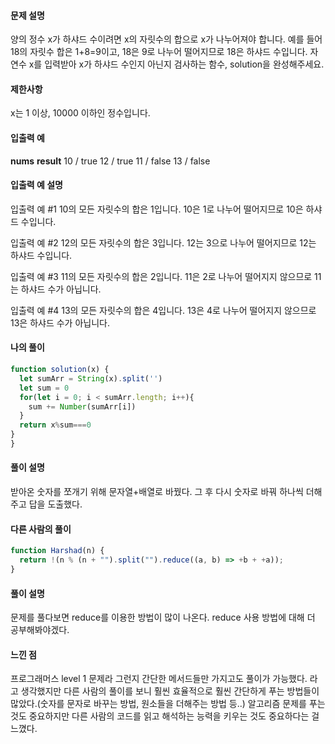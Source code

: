 #### 문제 설명

양의 정수 x가 하샤드 수이려면 x의 자릿수의 합으로 x가 나누어져야 합니다. 예를 들어 18의 자릿수 합은 1+8=9이고, 18은 9로 나누어 떨어지므로 18은 하샤드 수입니다. 자연수 x를 입력받아 x가 하샤드 수인지 아닌지 검사하는 함수, solution을 완성해주세요.

#### 제한사항

x는 1 이상, 10000 이하인 정수입니다.

#### 입출력 예

**nums** **result**
10 / true
12 / true
11 / false
13 / false

#### 입출력 예 설명

입출력 예 #1
10의 모든 자릿수의 합은 1입니다. 10은 1로 나누어 떨어지므로 10은 하샤드 수입니다.

입출력 예 #2
12의 모든 자릿수의 합은 3입니다. 12는 3으로 나누어 떨어지므로 12는 하샤드 수입니다.

입출력 예 #3
11의 모든 자릿수의 합은 2입니다. 11은 2로 나누어 떨어지지 않으므로 11는 하샤드 수가 아닙니다.

입출력 예 #4
13의 모든 자릿수의 합은 4입니다. 13은 4로 나누어 떨어지지 않으므로 13은 하샤드 수가 아닙니다.

#### 나의 풀이

```js
function solution(x) {
  let sumArr = String(x).split('')
  let sum = 0
  for(let i = 0; i < sumArr.length; i++){
    sum += Number(sumArr[i])
  }
  return x%sum===0
}
}
```

#### 풀이 설명

받아온 숫자를 쪼개기 위해 문자열+배열로 바꿨다.
그 후 다시 숫자로 바꿔 하나씩 더해주고 답을 도출했다.

#### 다른 사람의 풀이

```js
function Harshad(n) {
  return !(n % (n + "").split("").reduce((a, b) => +b + +a));
}
```

#### 풀이 설명

문제를 풀다보면 reduce를 이용한 방법이 많이 나온다.
reduce 사용 방법에 대해 더 공부해봐야겠다.

#### 느낀 점

프로그래머스 level 1 문제라 그런지 간단한 메서드들만 가지고도 풀이가 가능했다. 라고 생각했지만 다른 사람의 풀이를 보니 훨씬 효율적으로 훨씬 간단하게 푸는 방법들이 많았다.(숫자를 문자로 바꾸는 방법, 원소들을 더해주는 방법 등..)
알고리즘 문제를 푸는 것도 중요하지만 다른 사람의 코드를 읽고 해석하는 능력을 키우는 것도 중요하다는 걸 느꼈다.

